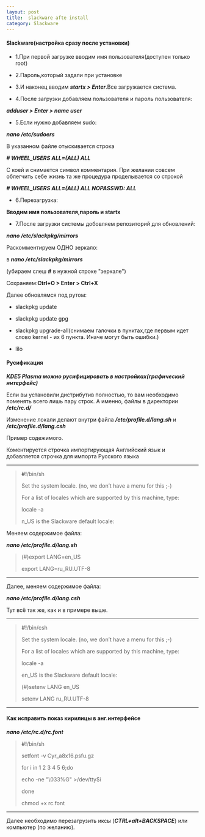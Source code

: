 ```yaml
---
layout: post
title:  slackware afte install
category: Slackware
---
```



#### Slackware(настройка сразу после установки)

- 1.При первой загрузке вводим имя пользователя(доступен только root)

- 2.Пароль,который задали при установке

- 3.И наконец вводим ***startx > Enter***.Все загружается система.

- 4.После загрузки добавляем пользователя и пароль пользователя: 

***adduser > Enter > name user***

- 5.Если нужно добавляем sudo:

***nano /etc/sudoers***

В указанном файле отыскивается строка

 ***# WHEEL_USERS ALL=(ALL) ALL***
 
 С коей и снимается символ комментария. При желании совсем облегчить себе жизнь та же процедура 
 проделывается со строкой

 ***# WHEEL_USERS ALL=(ALL) ALL NOPASSWD: ALL***
 
- 6.Перезагрузка:

**Вводим имя пользователя,пароль и startx**

- 7.После загрузки системы добовляем репозиторий для обновлений:

***nano /etc/slackpkg/mirrors***

Раскомментируем ОДНО зеркало:

в ***nano /etc/slackpkg/mirrors***

(убираем слеш **#** в нужной строке "зеркале")

Сохраняем:**Ctrl+O > Enter > Ctrl+X**

Далее обновлямся под рутом:

 - slackpkg update
 
 - slackpkg update gpg
 
 - slackpkg upgrade-all(снимаем галочки в пунктах,где первым идет слово kernel - их 6 пункта.
 Иначе могут быть ошибки.)
 
 - lilo
 
#### Русификация

***KDE5 Plasma можно русифицировать в настройках(графический интерфейс)***

 Если вы установили дистрибутив полностью, то вам необходимо поменять всего лишь пару строк. А 
 именно, файлы в директории ***/etc/rc.d/***

Изменение локали делают внутри файла ***/etc/profile.d/lang.sh*** и ***/etc/profile.d/lang.csh***

 Пример содежимого.
 
Коментируется строчка импортирующая Английский язык и добавляется строчка 
 для импорта Русского языка

**************************************

>**#!**/bin/sh
> 
>Set the system locale.  (no, we don’t have a menu for this ;-)
> 
>For a list of locales which are supported by this machine, type:
> 
 >locale -a
> 
>n_US is the Slackware default locale:

Меняем содержимое файла:

***nano /etc/profile.d/lang.sh***

>(#)export LANG=en_US
> 
>export LANG=ru_RU.UTF-8

**************************************

Далее, меняем содержимое файла:

***nano /etc/profile.d/lang.csh***

Тут всё так же, как и в примере выше.

***********************************

>**#!**/bin/csh
> 
>Set the system locale.  (no, we don’t have a menu for this ;-)
> 
>For a list of locales which are supported by this machine, type:
>
>locale -a
>
>en_US is the Slackware default locale:
> 
>(#)setenv LANG en_US
> 
>setenv LANG ru_RU.UTF-8

**********************************
#### Как исправить показ кирилицы в анг.интерфейсе

***nano /etc/rc.d/rc.font***

>**#!**/bin/sh
> 
>setfont -v Cyr_a8x16.psfu.gz
> 
>for i in 1 2 3 4 5 6;do
> 
>echo -ne "\033%G" >/dev/tty$i
> 
>done
>
>chmod +x rc.font

**********************************

Далее необходимо перезагрузить иксы (***CTRL+alt+BACKSPACE***) или компьютер (по желанию).